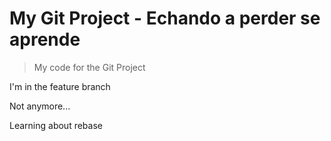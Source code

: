 # My Git Project - Echando a perder se aprende

> My code for the Git Project



I'm in the feature branch  


Not anymore...


Learning about rebase